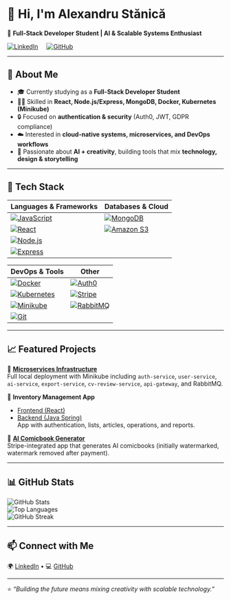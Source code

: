 # 👋 Hi, I'm Alexandru Stănică  

🚀 **Full-Stack Developer Student | AI & Scalable Systems Enthusiast**  

[![LinkedIn](https://img.shields.io/badge/LinkedIn-%20Connect-blue?style=flat-square&logo=linkedin)](https://www.linkedin.com/in/alexandru-stanica-14723428b/) &nbsp;&nbsp;&nbsp;
[![GitHub](https://img.shields.io/badge/GitHub-%20Follow-black?style=flat-square&logo=github)](https://github.com/StanicaAlex15)  

---

## 🌟 About Me  
- 🎓 Currently studying as a **Full-Stack Developer Student**  
- 🧑‍💻 Skilled in **React, Node.js/Express, MongoDB, Docker, Kubernetes (Minikube)**  
- 🔒 Focused on **authentication & security** (Auth0, JWT, GDPR compliance)  
- ☁️ Interested in **cloud-native systems, microservices, and DevOps workflows**  
- 🎨 Passionate about **AI + creativity**, building tools that mix **technology, design & storytelling**  

---

## 🔧 Tech Stack  

| Languages & Frameworks | Databases & Cloud |
|-----------------------|-----------------|
| [![JavaScript](https://img.shields.io/badge/JavaScript-F7DF1E?style=flat-square&logo=javascript&logoColor=black)](https://developer.mozilla.org/en-US/docs/Web/JavaScript) | [![MongoDB](https://img.shields.io/badge/MongoDB-4EA94B?style=flat-square&logo=mongodb&logoColor=white)](https://www.mongodb.com/) |
| [![React](https://img.shields.io/badge/React-20232A?style=flat-square&logo=react&logoColor=61DAFB)](https://react.dev/) | [![Amazon S3](https://img.shields.io/badge/Amazon%20S3-569A31?style=flat-square&logo=amazonaws&logoColor=white)](https://aws.amazon.com/s3/) |
| [![Node.js](https://img.shields.io/badge/Node.js-43853D?style=flat-square&logo=node.js&logoColor=white)](https://nodejs.org/) | |
| [![Express](https://img.shields.io/badge/Express-000000?style=flat-square&logo=express&logoColor=white)](https://expressjs.com/) | |

| DevOps & Tools | Other |
|----------------|-------|
| [![Docker](https://img.shields.io/badge/Docker-2496ED?style=flat-square&logo=docker&logoColor=white)](https://www.docker.com/) | [![Auth0](https://img.shields.io/badge/Auth0-EB5424?style=flat-square&logo=auth0&logoColor=white)](https://auth0.com/) |
| [![Kubernetes](https://img.shields.io/badge/Kubernetes-326CE5?style=flat-square&logo=kubernetes&logoColor=white)](https://kubernetes.io/) | [![Stripe](https://img.shields.io/badge/Stripe-008CDD?style=flat-square&logo=stripe&logoColor=white)](https://stripe.com/) |
| [![Minikube](https://img.shields.io/badge/Minikube-FFCC00?style=flat-square&logo=kubernetes&logoColor=black)](https://minikube.sigs.k8s.io/docs/) | [![RabbitMQ](https://img.shields.io/badge/RabbitMQ-FF6600?style=flat-square&logo=rabbitmq&logoColor=white)](https://www.rabbitmq.com/) |
| [![Git](https://img.shields.io/badge/Git-F05032?style=flat-square&logo=git&logoColor=white)](https://git-scm.com/) | |

---

## 📈 Featured Projects  

🔹 [**Microservices Infrastructure**](https://github.com/StanicaAlex15/microservices-infrastructure)  
Full local deployment with Minikube including `auth-service`, `user-service`, `ai-service`, `export-service`, `cv-review-service`, `api-gateway`, and RabbitMQ.  

🔹 **Inventory Management App**  
- [Frontend (React)](https://github.com/StanicaAlex15/TuneLab-Frontend)  
- [Backend (Java Spring)](https://github.com/StanicaAlex15/TuneLab-Backend)  
App with authentication, lists, articles, operations, and reports.  

🔹 [**AI Comicbook Generator**](https://github.com/StanicaAlex15/ai-comicbook-generator)  
Stripe-integrated app that generates AI comicbooks (initially watermarked, watermark removed after payment).  

---

## 📊 GitHub Stats  

![GitHub Stats](https://github-readme-stats.vercel.app/api?username=StanicaAlex15&show_icons=true&theme=tokyonight)  
![Top Languages](https://github-readme-stats.vercel.app/api/top-langs/?username=StanicaAlex15&layout=compact&theme=tokyonight)  
![GitHub Streak](https://github-readme-streak-stats.herokuapp.com/?user=StanicaAlex15&theme=tokyonight)  

---

## 📫 Connect with Me  
🌍 [LinkedIn](https://www.linkedin.com/in/alexandru-stanica-14723428b/) • 💻 [GitHub](https://github.com/StanicaAlex15)  

---

⭐️ *“Building the future means mixing creativity with scalable technology.”*  
